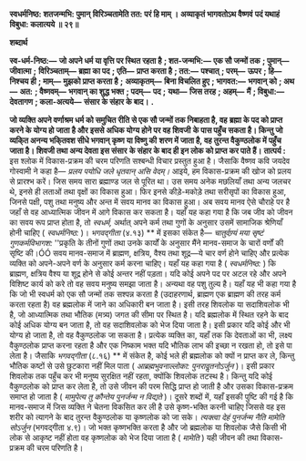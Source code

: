 **स्वधर्मनिष्ठ: शतजन्मभि: पुमान्** **विरिञ्चतामेति तत: परं हि माम् ।** **अव्याकृतं भागवतोऽथ वैष्णवं** **पदं यथाहं विबुधा: कलात्यये ॥ २९॥** 

**शब्दार्थ** 

**स्व-धर्म-निष्ठ:—** **जो अपने धर्म या वृत्ति पर स्थित रहता है** **; शत-जन्मभि:—** **एक सौ जन्मों तक** **; पुमान्—** **जीवात्मा** **;** **विरिञ्चताम्—** **ब्रह्मा का पद** **; एति—** **प्राप्त करता है** **; तत:—** **पश्चात्** **; परम्—** **ऊपर** **; हि—** **निश्चय ही** **; माम्—** **मुझको प्राप्त करता है** **;** **अव्याकृतम्—** **बिना विचलित हुए** **; भागवत:—** **भगवान् को** **; अथ—** **अत:** **; वैष्णवम्—** **भगवान् का शुद्ध भक्त** **; पदम्—** **पद** **;** **यथा—** **जिस तरह** **; अहम्—** **मैं** **; विबुधा:—** **देवतागण** **; कला-अत्यये—** **संसार के संहार के बाद।** **.** 

**जो व्यक्ति अपने वर्णाश्रम धर्म को समुचित रीति से एक सौ जन्मों तक निबाहता है, वह** **ब्रह्मा के पद को प्राप्त करने के योग्य हो जाता है और इससे अधिक योग्य होने पर वह शिवजी** **के पास पहुँच सकता है। किन्तु जो व्यकि्त अनन्य भकि्तवश सीधे भगवान् कृष्ण या विष्णु की** **शरण में जाता है, वह तुरन्त वैकुण्ठलोक में पहुँच जाता है। शिवजी तथा अन्य देवता इस संसार** **के संहार के बाद ही इन लोक को प्राप्त कर पाते हैं।** **तात्पर्य :** इस श्लोक में विकास-प्रक्रम की चरम परिणति सश्बन्धी विचार प्रस्तुत हुआ है। जैसाकि वैष्णव कवि जयदेव गोस्वामी ने कहा है— *प्रलय पयोधि जले धृतवान् असि वेदम्।* आइये, हम विकास-प्रक्रम की खोज को प्रलय से प्रारश्भ करें। जिस समय सारा ब्रह्माण्ड जल से पूरित था। उस समय अनेक मछलियाँ तथा अन्य जलचर थे, इनसे ही लताओं तथा वृक्षों का विकास हुआ। फिर इनसे कीड़े-मकोड़े तथा सरीसृपों का विकास हुआ, जिनसे पक्षी, पशु तथा मनुष्य और अन्त में सवय मानव का विकास हुआ। अब सवय मानव ऐसे चौराहे पर है जहाँ से वह आध्यात्मिक जीवन में आगे विकास कर सकता है। यहाँ यह कहा गया है कि जब जीव को जीवन का सवय रूप प्राप्त होता है, तो *स्वधर्म,* अर्थात् अपने कर्म तथा गुणों के अनुसार उसमें सामाजिक श्रेणियाँ होनी चाहिए ( *स्वधर्मनिष्ठ:* )। *भगवद्गीता* (४.१३) ** में इसका संकेत है— *चातुर्वण्र्यं मया सृष्टं गुणकर्मविभागश:* ''प्रकृति के तीनों गुणों तथा उनके कार्यों के अनुसार मैंने मानव-समाज के चारों वर्णों की सृष्टि की।ÓÓ सवय मानव-समाज में ब्राह्मण, क्षत्रिय, वैश्य तथा शूद्र—ये चार वर्ण होने चाहिए और प्रत्येक व्यक्ति को अपने-अपने वर्ण के अनुसार कर्म करना चाहिए। यहाँ यह कहा गया है ( *स्वधर्मनिष्ठ:* ) कि ब्राह्मण, क्षत्रिय वैश्य या शूद्र होने से कोई अन्तर नहीं पड़ता। यदि कोई अपने पद पर अटल रहे और अपने विशिष्ट कार्य को करे तो वह सवय मनुष्य समझा जाता है। अन्यथा वह पशु तुल्य है। यहाँ यह भी कहा गया है कि जो भी स्वधर्म को एक सौ जन्मों तक सश्पन्न करता है (उदाहरणार्थ, ब्राह्मण एक ब्राह्मण की तरह कर्म करता रहता है) वह ब्रह्मलोक में जाने का अधिकारी बन जाता है। इसी तरह शिवलोक या सदाशिवलोक भी है, जो आध्यात्मिक तथा भौतिक (मत्र्य) जगत की सीमा पर स्थित है। यदि ब्रह्मलोक में स्थित रहने के बाद कोई अधिक योग्य बन जाता है, तो वह सदाशिवलोक को भेज दिया जाता है। इसी प्रकार यदि कोई और भी योग्य हो जाता है, तो वह वैकुण्ठलोक जा सकता है। प्रत्येक व्यक्ति का, यहाँ तक कि देवताओं का भी, लक्ष्य वैकुण्ठलोक प्राप्त करना रहता है और एक निष्काम भक्त यदि भौतिक लाभ की इच्छा न रखता हो, तो इसे पा लेता है। जैसाकि *भगवद्गीता* (८.१६) ** में संकेत है, कोई भले ही ब्रह्मलोक को क्यों न प्राप्त कर ले, किन्तु भौतिक कष्टों से उसे छुटकारा नहीं मिल पाता ( *आब्रह्मभुवनाल्लोका: पुनरावॢतनोऽर्जुन* )। इसी प्रकार शिवलोक तक पहुँच कर भी मनुष्य सुरक्षित नहीं रहता, क्योंकि शिवलोक तटस्थ है। किन्तु यदि कोई वैकुण्ठलोक को प्राप्त कर लेता है, तो उसे जीवन की परम सिद्धि प्राप्त हो जाती है और उसका विकास-प्रक्रम समाप्त हो जाता है ( *मामुपेत्य तु कौन्तेय पुनर्जन्म न विद्यते* )। दूसरे शब्दों में, यहाँ इसकी पुष्टि की गई है कि मानव-समाज में जिस व्यक्ति ने चेतना विकसित कर ली है उसे कृष्ण-भक्ति करनी चाहिए जिससे वह इस शरीर को त्यागने के बाद तुरन्त वैकुण्ठलोक या कृष्णलोक को जा सके। *त्यक्त्वा देहं पुनर्जन्म नैति* *मामेति सोऽर्जुन* (भगवद्गीता ४.९)। जो भक्त कृष्णभक्ति करता है और जो ब्रह्मलोक या शिवलोक जैसे किसी भी लोक से आकृष्ट नहीं होता वह कृष्णलोक को भेज दिया जाता है ( *मामेति* ) यही जीवन की तथा विकास-प्रक्रम की चरम परिणति है।  